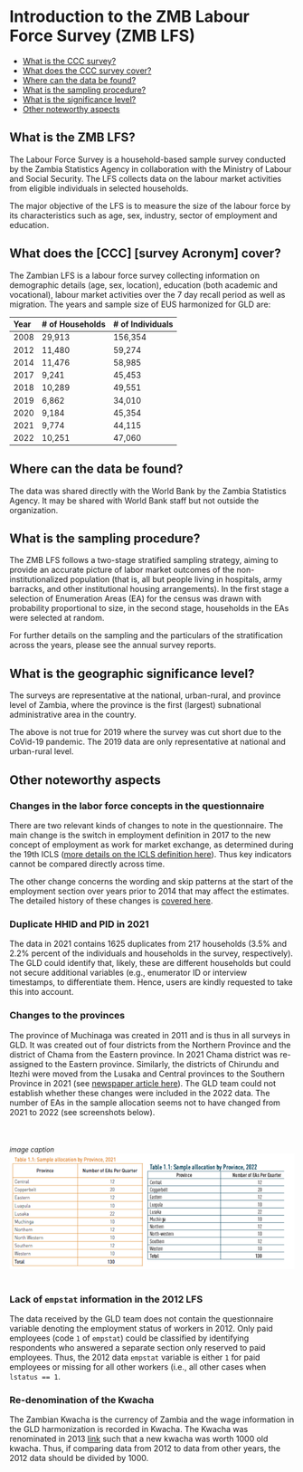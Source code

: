 # Introduction to the ZMB Labour Force Survey (ZMB LFS)

- [What is the CCC survey?](#what-is-the-ccc-survey-acronym)
- [What does the CCC survey cover?](#what-does-the-ccc-survey-acronym-cover)
- [Where can the data be found?](#where-can-the-data-be-found)
- [What is the sampling procedure?](#what-is-the-sampling-procedure)
- [What is the significance level?](#what-is-the-geographic-significance-level)
- [Other noteworthy aspects](#other-noteworthy-aspects)

## What is the ZMB LFS?

The Labour Force Survey is a household-based sample survey conducted by the Zambia Statistics Agency in collaboration with the Ministry of Labour and Social Security. The LFS collects data on the labour market activities from eligible individuals in selected households.

The major objective of the LFS is to measure the size of the labour force by its characteristics such as age, sex, industry, sector of employment and education.

## What does the [CCC] [survey Acronym] cover?

The Zambian LFS is a labour force survey collecting information on demographic details (age, sex, location), education (both academic and vocational), labour market activities over the 7 day recall period as well as migration. The years and sample size of EUS harmonized for GLD are:

| Year	| # of Households	| # of Individuals	|
| :-------	| :--------		| :--------	 	|
| 2008	| 29,913		| 156,354		|
| 2012	| 11,480		| 59,274		|
| 2014	| 11,476		| 58,985		|
| 2017	|  9,241		| 45,453		|
| 2018	| 10,289		| 49,551		|
| 2019	|  6,862		| 34,010		|
| 2020	|  9,184		| 45,354		|
| 2021	|  9,774		| 44,115		|
| 2022	| 10,251		| 47,060		|

## Where can the data be found?

The data was shared directly with the World Bank by the Zambia Statistics Agency. It may be shared with World Bank staff but not outside the organization.

## What is the sampling procedure?

The ZMB LFS follows a two-stage stratified sampling strategy, aiming to provide an accurate picture of labor market outcomes of the non-institutionalized population (that is, all but people living in hospitals, army barracks, and other institutional housing arrangements). In the first stage a selection of Enumeration Areas (EA) for the census was drawn with probability proportional to size, in the second stage, households in the EAs were selected at random.

For further details on the sampling and the particulars of the stratification across the years, please see the annual survey reports.

## What is the geographic significance level?

The surveys are representative at the national, urban-rural, and province level of Zambia, where the province is the first (largest) subnational administrative area in the country.

The above is not true for 2019 where the survey was cut short due to the CoVid-19 pandemic. The 2019 data are only representative at national and urban-rural level.

## Other noteworthy aspects

### Changes in the labor force concepts in the questionnaire

There are two relevant kinds of changes to note in the questionnaire. The main change is the switch in employment definition in 2017 to the new concept of employment as work for market exchange, as determined during the 19th ICLS ([more details on the ICLS definition here]( https://ilostat.ilo.org/resources/concepts-and-definitions/description-work-statistics-icls19/)). Thus key indicators cannot be compared directly across time. 

The other change concerns the wording and skip patterns at the start of the employment section over years prior to 2014 that may affect the estimates. The detailed history of these changes is [covered here](History%20of%20changes%20to%20employment%20definitions%20in%20the%20ZMB%20LFS.md).

### Duplicate HHID and PID in 2021

The data in 2021 contains 1625 duplicates from 217 households (3.5% and 2.2% percent of the individuals and households in the survey, respectively). The GLD could identify that, likely, these are different households but could not secure additional variables (e.g., enumerator ID or interview timestamps, to differentiate them. Hence, users are kindly requested to take this into account. 

### Changes to the provinces

The province of Muchinaga was created in 2011 and is thus in all surveys in GLD. It was created out of four districts from the Northern Province and the district of Chama from the Eastern province. In 2021 Chama district was re-assigned to the Eastern province. Similarly, the districts of Chirundu and Itezhi were moved from the Lusaka and Central provinces to the Southern Province in 2021 (see [newspaper article here](https://www.lusakatimes.com/2021/11/18/president-hichilema-to-give-back-chirundu-and-itezhi-districts-to-southern-province/)). The GLD team could not establish whether these changes were included in the 2022 data. The number of EAs in the sample allocation seems not to have changed from 2021 to 2022 (see screenshots below).

<br></br>
*<small>image caption</small>*
![Comparison of sample sizes in 2021 vs 2022](utilities/comparison_sample_sizes_2021_2022.png)
<br></br>


### Lack of `empstat` information in the 2012 LFS

The data received by the GLD team does not contain the questionnaire variable denoting the employment status of workers in 2012. Only paid employees (code `1` of `empstat`) could be classified by identifying respondents who answered a separate section only reserved to paid employees. Thus, the 2012 data `empstat` variable is either `1` for paid employees or missing for all other workers (i.e., all other cases when `lstatus == 1`.

### Re-denomination of the Kwacha

The Zambian Kwacha is the currency of Zambia and the wage information in the GLD harmonization is recorded in Kwacha. The Kwacha was renominated in 2013 [link](https://www.parliament.gov.zm/sites/default/files/documents/acts/Redomination%20of%20Currency.PDF) such that a new kwacha was worth 1000 old kwacha. Thus, if comparing data from 2012 to data from other years, the 2012 data should be divided by 1000.
 



